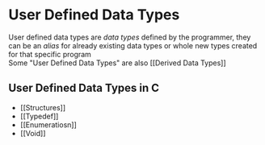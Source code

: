 # User Defined Data Types
User defined data types are *data types* defined by the programmer, they can be an *alias* for already existing data types or whole new types created for that specific program  
Some "User Defined Data Types" are also [[Derived Data Types]] 

## User Defined Data Types in C
- [[Structures]]
- [[Typedef]]
- [[Enumeratiosn]]
- [[Void]]
